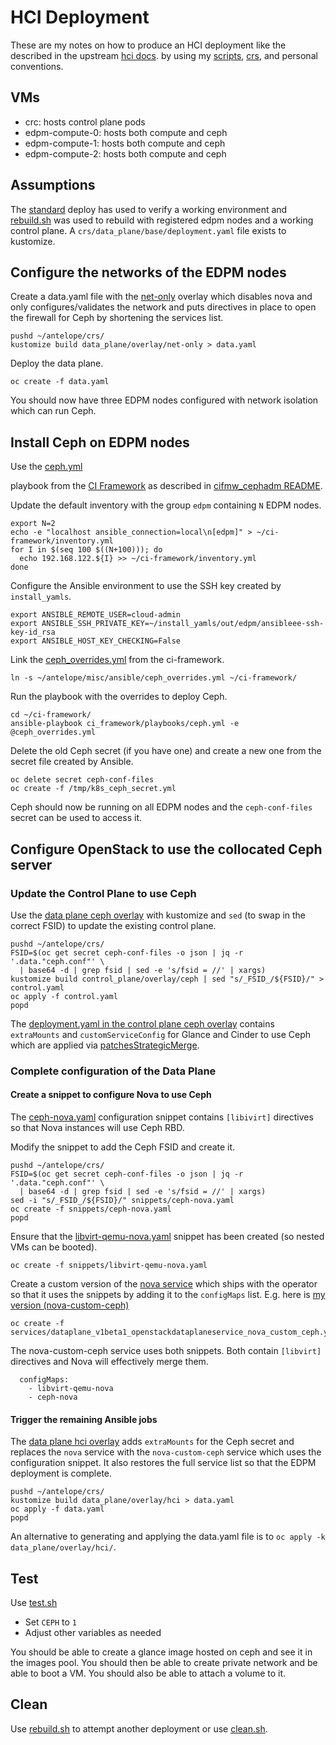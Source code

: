 # HCI Deployment

These are my notes on how to produce an HCI deployment like the
described in the upstream
[hci docs](https://github.com/openstack-k8s-operators/docs/blob/main/hci.md).
by using my [scripts](../scripts), [crs](../crs), and personal
conventions.

## VMs

- crc: hosts control plane pods
- edpm-compute-0: hosts both compute and ceph
- edpm-compute-1: hosts both compute and ceph
- edpm-compute-2: hosts both compute and ceph

## Assumptions

The [standard](standard.md) deploy has used to verify a working
environment and [rebuild.sh](../scripts/rebuild.sh) was used to
rebuild with registered edpm nodes and a working control plane.
A `crs/data_plane/base/deployment.yaml` file exists to kustomize.

## Configure the networks of the EDPM nodes

Create a data.yaml file with the
[net-only](../crs/data_plane/overlay/net-only)
overlay which disables nova and only configures/validates the network
and puts directives in place to open the firewall for Ceph
by shortening the services list.
```
pushd ~/antelope/crs/
kustomize build data_plane/overlay/net-only > data.yaml
```
Deploy the data plane.
```
oc create -f data.yaml
```
You should now have three EDPM nodes configured with network isolation
which can run Ceph.

## Install Ceph on EDPM nodes

Use the
[ceph.yml](https://github.com/openstack-k8s-operators/ci-framework/blob/main/ci_framework/playbooks/ceph.yml)

playbook from the
[CI Framework](https://github.com/openstack-k8s-operators/ci-framework)
as described in
[cifmw_cephadm README](https://github.com/openstack-k8s-operators/ci-framework/blob/main/ci_framework/roles/cifmw_cephadm/README.md).

Update the default inventory with the group `edpm` containing `N` EDPM
nodes.
```
export N=2
echo -e "localhost ansible_connection=local\n[edpm]" > ~/ci-framework/inventory.yml
for I in $(seq 100 $((N+100))); do
  echo 192.168.122.${I} >> ~/ci-framework/inventory.yml
done
```
Configure the Ansible environment to use the SSH key created by `install_yamls`.
```
export ANSIBLE_REMOTE_USER=cloud-admin
export ANSIBLE_SSH_PRIVATE_KEY=~/install_yamls/out/edpm/ansibleee-ssh-key-id_rsa
export ANSIBLE_HOST_KEY_CHECKING=False
```
Link the [ceph_overrides.yml](../misc/ansible/ceph_overrides.yml) from
the ci-framework.
```
ln -s ~/antelope/misc/ansible/ceph_overrides.yml ~/ci-framework/
```
Run the playbook with the overrides to deploy Ceph.
```
cd ~/ci-framework/
ansible-playbook ci_framework/playbooks/ceph.yml -e @ceph_overrides.yml
```
Delete the old Ceph secret (if you have one) and create a new one from
the secret file created by Ansible.
```
oc delete secret ceph-conf-files
oc create -f /tmp/k8s_ceph_secret.yml
```
Ceph should now be running on all EDPM nodes and the `ceph-conf-files`
secret can be used to access it.

## Configure OpenStack to use the collocated Ceph server

### Update the Control Plane to use Ceph

Use the [data plane ceph overlay](../crs/control_plane/overlay/ceph)
with kustomize and `sed` (to swap in the correct FSID) to update the
existing control plane.

```
pushd ~/antelope/crs/
FSID=$(oc get secret ceph-conf-files -o json | jq -r '.data."ceph.conf"' \
  | base64 -d | grep fsid | sed -e 's/fsid = //' | xargs)
kustomize build control_plane/overlay/ceph | sed "s/_FSID_/${FSID}/" > control.yaml
oc apply -f control.yaml
popd
```

The [deployment.yaml in the control plane ceph overlay](../crs/control_plane/overlay/ceph/deployment.yaml)
contains `extraMounts` and `customServiceConfig` for Glance and Cinder to use Ceph which are applied via
[patchesStrategicMerge](https://kubectl.docs.kubernetes.io/references/kustomize/builtins/#_patchesstrategicmerge_).

### Complete configuration of the Data Plane

#### Create a snippet to configure Nova to use Ceph

The [ceph-nova.yaml](../crs/snippets/ceph-nova.yaml) configuration
snippet contains `[libivirt]` directives so that Nova instances
will use Ceph RBD.

Modify the snippet to add the Ceph FSID and create it.
```
pushd ~/antelope/crs/
FSID=$(oc get secret ceph-conf-files -o json | jq -r '.data."ceph.conf"' \
  | base64 -d | grep fsid | sed -e 's/fsid = //' | xargs)
sed -i "s/_FSID_/${FSID}/" snippets/ceph-nova.yaml
oc create -f snippets/ceph-nova.yaml
popd
```

Ensure that the
[libvirt-qemu-nova.yaml](../crs/snippets/libvirt-qemu-nova.yaml)
snippet has been created (so nested VMs can be booted).
```
oc create -f snippets/libvirt-qemu-nova.yaml
```

Create a custom version of the
[nova service](https://github.com/openstack-k8s-operators/dataplane-operator/blob/main/config/services/dataplane_v1beta1_openstackdataplaneservice_nova.yaml)
which ships with the operator so that it uses the snippets by
adding it to the `configMaps` list. E.g. here is
[my version (nova-custom-ceph)](../crs/services/dataplane_v1beta1_openstackdataplaneservice_nova_custom_ceph.yaml)
```
oc create -f services/dataplane_v1beta1_openstackdataplaneservice_nova_custom_ceph.yaml
```
The nova-custom-ceph service uses both snippets. Both contain
`[libvirt]` directives and Nova will effectively merge them.
```
  configMaps:
    - libvirt-qemu-nova
    - ceph-nova
```

#### Trigger the remaining Ansible jobs

The [data plane hci overlay](../crs/data_plane/overlay/hci) adds
`extraMounts` for the Ceph secret and replaces the `nova` service with
the `nova-custom-ceph` service which uses the configuration snippet.
It also restores the full service list so that the EDPM deployment is
complete.

```
pushd ~/antelope/crs/
kustomize build data_plane/overlay/hci > data.yaml
oc apply -f data.yaml
popd
```

An alternative to generating and applying the data.yaml file is to
`oc apply -k data_plane/overlay/hci/`.



## Test

Use [test.sh](../scripts/test.sh)

- Set `CEPH` to `1`
- Adjust other variables as needed

You should be able to create a glance image hosted on ceph and see it
in the images pool. You should then be able to create private network
and be able to boot a VM. You should also be able to attach a volume
to it.

## Clean

Use [rebuild.sh](../scripts/rebuild.sh) to attempt another deployment
or use [clean.sh](../scripts/clean.sh).
